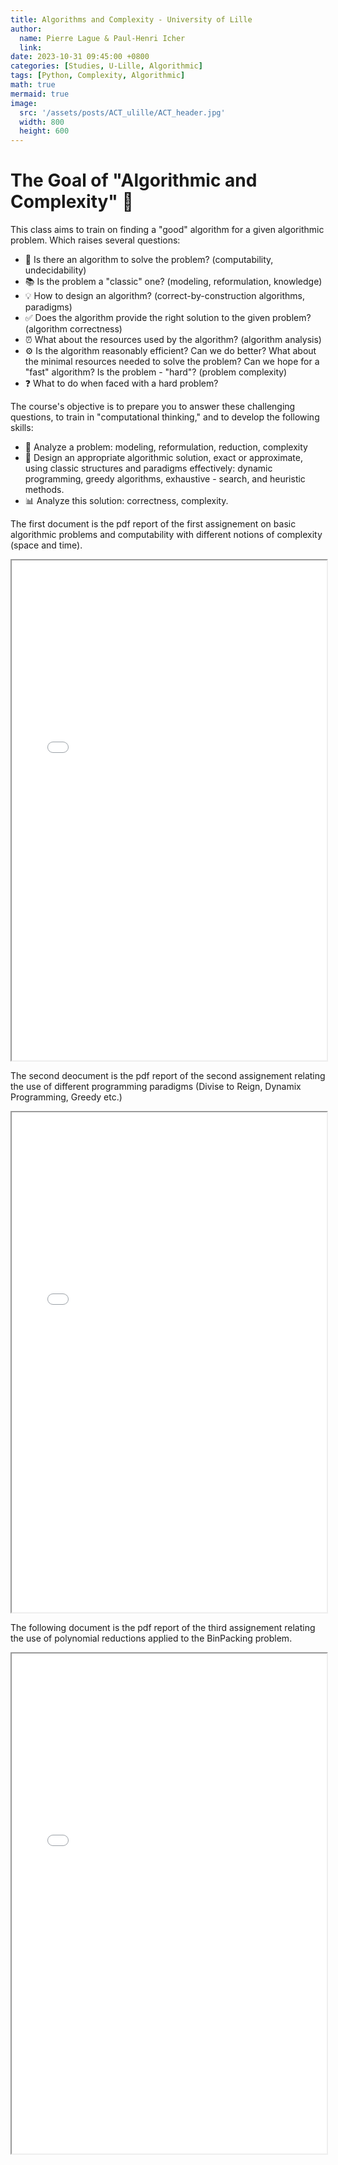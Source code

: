 ```yaml
---
title: Algorithms and Complexity - University of Lille
author:
  name: Pierre Lague & Paul-Henri Icher
  link: 
date: 2023-10-31 09:45:00 +0800
categories: [Studies, U-Lille, Algorithmic]
tags: [Python, Complexity, Algorithmic]
math: true
mermaid: true
image:
  src: '/assets/posts/ACT_ulille/ACT_header.jpg'
  width: 800
  height: 600
---
```


# The Goal of "Algorithmic and Complexity" 🧮

This class aims to train on finding a "good" algorithm for a given algorithmic problem. Which raises several questions:

- 🤔 Is there an algorithm to solve the problem? (computability, undecidability)
- 📚 Is the problem a "classic" one? (modeling, reformulation, knowledge)
- 💡 How to design an algorithm? (correct-by-construction algorithms, paradigms)
- ✅ Does the algorithm provide the right solution to the given problem? (algorithm correctness)
- ⏰ What about the resources used by the algorithm? (algorithm analysis)
- ⚙️ Is the algorithm reasonably efficient? Can we do better? What about the minimal resources needed to solve the problem? Can we hope for a "fast" algorithm? Is the problem - "hard"? (problem complexity)
- ❓ What to do when faced with a hard problem?

The course's objective is to prepare you to answer these challenging questions, to train in "computational thinking," and to develop the following skills:

- 🧐 Analyze a problem: modeling, reformulation, reduction, complexity
- 📝 Design an appropriate algorithmic solution, exact or approximate, using classic structures and paradigms effectively: dynamic programming, greedy algorithms, exhaustive - search, and heuristic methods.
- 📊 Analyze this solution: correctness, complexity.


The first document is the pdf report of the first assignement on basic algorithmic problems and computability with different notions of complexity (space and time).

<html>
  <body>
    <iframe src="/assets/posts/ACT_ulille/COMPTE_RENDU_ACT_TP1.pdf" width="100%" height="800px">
    </iframe>
  </body>
</html>


The second deocument is the pdf report of the second assignement relating the use of different programming paradigms (Divise to Reign, Dynamix Programming, Greedy etc.)

<html>
  <body>
    <iframe src="/assets/posts/ACT_ulille/COMPTE_RENDU_ACT_TP2.pdf" width="100%" height="800px">
    </iframe>
  </body>
</html>

The following document is the pdf report of the third assignement relating the use of polynomial reductions applied to the BinPacking problem.


<html>
  <body>
    <iframe src="/assets/posts/ACT_ulille/COMPTE_RENDU_ACT_TP3.pdf" width="100%" height="800px">
    </iframe>
  </body>
</html>